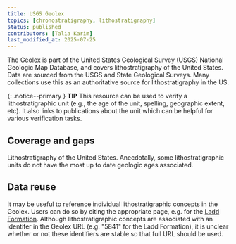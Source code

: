 ```yaml
---
title: USGS Geolex
topics: [chronostratigraphy, lithostratigraphy]
status: published
contributors: [Talia Karim]
last_modified_at: 2025-07-25
---
```


The [Geolex](https://ngmdb.usgs.gov/Geolex/search) is part of the United States Geological Survey (USGS) National Geologic Map Database, and covers lithostratigraphy of the United States. Data are sourced from the USGS and State Geological Surveys. Many collections use this as an authoritative source for lithostratigraphy in the US.

{: .notice--primary }
**TIP**
This resource can be used to verify a lithostratigraphic unit (e.g., the age of the unit, spelling, geographic extent, etc). It also links to publications about the unit which can be helpful for various verification tasks.

## Coverage and gaps

Lithostratigraphy of the United States. Anecdotally, some lithostratigraphic units do not have the most up to date geologic ages associated. 

## Data reuse

It may be useful to reference individual lithostratigraphic concepts in the Geolex. Users can do so by citing the appropriate page, e.g. for the [Ladd Formation](https://ngmdb.usgs.gov/Geolex/Units/Ladd_5841.html). Although lithostratigraphic concepts are associated with an identifer in the Geolex URL (e.g. "5841" for the Ladd Formation), it is unclear whether or not these identifiers are stable so that full URL should be used.
